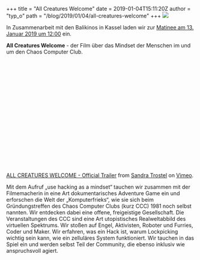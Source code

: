 +++
title = "All Creatures Welcome"
date = 2019-01-04T15:11:20Z
author = "typ_o"
path = "/blog/2019/01/04/all-creatures-welcome"
+++
[![](https://flipdot.org/blog/uploads/acw_poster_ki_regenbogen_digital.serendipityThumb.jpg)](https://flipdot.org/blog/uploads/acw_poster_ki_regenbogen_digital.jpg)

In Zusammenarbeit mit den Balikinos in Kassel laden wir zur [Matinee am
13. Januar 2019 um
12:00](http://www.balikinos.de/index.php?id=-1&uid=4549 "Balikinos")
ein.

**All Creatures Welcome** - der Film über das Mindset der Menschen im
und um den Chaos Computer Club.  

<div style="padding: 56.25% 0 0 0;">

</div>

[ALL CREATURES WELCOME - Official Trailer](https://vimeo.com/196339260)
from [Sandra Trostel](https://vimeo.com/sandratrostel) on
[Vimeo](https://vimeo.com).

Mit dem Aufruf „use hacking as a mindset“ tauchen wir zusammen mit der
Filmemacherin in eine Art dokumentarisches Adventure Game ein und
erforschen die Welt der „Komputerfrieks“, wie sie sich beim
Gründungstreffen des Chaos Computer Clubs (kurz CCC) 1981 noch selbst
nannten. Wir entdecken dabei eine offene, freigeistige Gesellschaft. Die
Veranstaltungen des CCC sind eine Art utopistisches Realweltabbild des
virtuellen Spektrums. Wir stoßen auf Engel, Aktivisten, Roboter und
Furries, Coder und Maker. Wir erfahren, was ein Hack ist, warum
Lockpicking wichtig sein kann, wie ein zelluläres System funktioniert.
Wir tauchen in das Spiel ein und werden selbst Teil der Community, die
ebenso inklusiv wie anspruchsvoll agiert.
